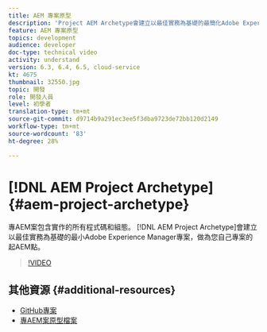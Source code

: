 ```yaml
---
title: AEM 專案原型
description: 'Project AEM Archetype會建立以最佳實務為基礎的最簡化Adobe Experience Manager專案，做為您自己專案的起AEM點。 '
feature: AEM 專案原型
topics: development
audience: developer
doc-type: technical video
activity: understand
version: 6.3, 6.4, 6.5, cloud-service
kt: 4675
thumbnail: 32550.jpg
topic: 開發
role: 開發人員
level: 初學者
translation-type: tm+mt
source-git-commit: d9714b9a291ec3ee5f3dba9723de72bb120d2149
workflow-type: tm+mt
source-wordcount: '83'
ht-degree: 28%

---
```



# [!DNL AEM Project Archetype] {#aem-project-archetype}

專AEM案包含實作的所有程式碼和組態。 [!DNL AEM Project Archetype]會建立以最佳實務為基礎的最小Adobe Experience Manager專案，做為您自己專案的起AEM點。

>[!VIDEO](https://video.tv.adobe.com/v/32550/?quality=12&learn=on)

## 其他資源 {#additional-resources}

* [GitHub專案](https://github.com/adobe/aem-project-archetype)
* [專AEM案原型檔案](https://docs.adobe.com/content/help/zh-Hant/experience-manager-core-components/using/developing/archetype/overview.html)
